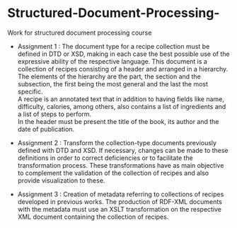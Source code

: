 # Structured-Document-Processing-
Work for structured document processing course

* Assignment 1 : The document type for a recipe collection must be defined in DTD or XSD, making in each case the best possible use of the expressive ability of the respective language.
  This document is a collection of recipes consisting of a header and arranged in a hierarchy. The elements of the hierarchy are the part, the section and the subsection, the first being the most general and the last the most specific.<br />
  A recipe is an annotated text that in addition to having fields like name, difficulty, calories, among others, also contains a list of ingredients and a list of steps to perform.<br />
  In the header must be present the title of the book, its author and the date of publication.
  
* Assignment 2 : Transform the collection-type documents previously defined with DTD and XSD. If necessary, changes can be made to these definitions in order to correct deficiencies or to facilitate the transformation process. These transformations have as main objective to complement the validation of the collection of recipes and also provide visualization to these.
  
* Assignment 3 : Creation of metadata referring to collections of recipes developed in previous works. The production of RDF-XML documents with the metadata must use an XSLT transformation on the respective XML document containing the collection of recipes.
